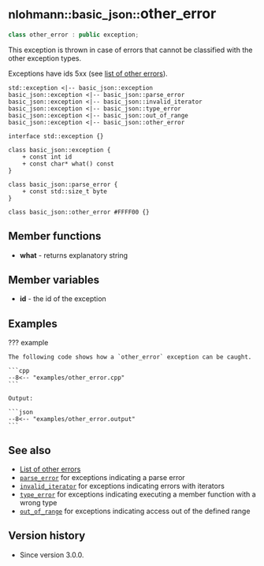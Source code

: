 # <small>nlohmann::basic_json::</small>other_error

```cpp
class other_error : public exception;
```

This exception is thrown in case of errors that cannot be classified with the other exception types.

Exceptions have ids 5xx (see [list of other errors](../../home/exceptions.md#further-exceptions)).

```plantuml
std::exception <|-- basic_json::exception
basic_json::exception <|-- basic_json::parse_error
basic_json::exception <|-- basic_json::invalid_iterator
basic_json::exception <|-- basic_json::type_error
basic_json::exception <|-- basic_json::out_of_range
basic_json::exception <|-- basic_json::other_error

interface std::exception {}

class basic_json::exception {
    + const int id
    + const char* what() const
}

class basic_json::parse_error {
    + const std::size_t byte
}

class basic_json::other_error #FFFF00 {}
```

## Member functions

- **what** - returns explanatory string

## Member variables

- **id** - the id of the exception

## Examples

??? example

    The following code shows how a `other_error` exception can be caught.

    ```cpp
    --8<-- "examples/other_error.cpp"
    ```

    Output:

    ```json
    --8<-- "examples/other_error.output"
    ```

## See also

- [List of other errors](../../home/exceptions.md#further-exceptions)
- [`parse_error`](parse_error.md) for exceptions indicating a parse error
- [`invalid_iterator`](invalid_iterator.md) for exceptions indicating errors with iterators
- [`type_error`](type_error.md) for exceptions indicating executing a member function with a wrong type
- [`out_of_range`](out_of_range.md) for exceptions indicating access out of the defined range

## Version history

- Since version 3.0.0.
